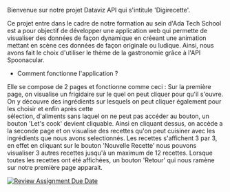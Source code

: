 Bienvenue sur notre projet Dataviz API qui s'intitule 'Digirecette'. 

Ce projet entre dans le cadre de notre formation au sein d'Ada Tech School est a pour objectif de développer une application web qui permette de visualiser des données de façon dynamique en créeant une animation mettant en scène ces données de façon originale ou ludique.
Ainsi, nous avons fait le choix d'utiliser le thème de la gastronomie grâce à l'API Spoonacular.

- Comment fonctionne l'application ?
  
 Elle se compose de 2 pages et fonctionne comme ceci :
 Sur la première page, on visualise un frigidaire sur le quel on peut cliquer pour qu'il s'ouvre. On y découvre des ingrédients sur lesquels on peut cliquer également pour les choisir et enfin après cette       
 sélection, d'aliments sans laquel on ne peut pas accéder au bouton, un bouton 'Let's cook' devient cliquable. Ainsi en cliquant dessus, on accède a la seconde page et on visualise des recettes qu'on peut cuisiner 
 avec les ingrédients que nous avons selectionnés. Les recettes s'affichent 3 par 3, en effet en cliquant sur le bouton 'Nouvelle Recette' nous pouvons visualiser 3 autres recettes jusqu'à un maximum de 12 
 recettes. Lorsque toutes les recettes ont été affichées, un bouton 'Retour' qui nous ramène sur notre première page apparait. 

[![Review Assignment Due Date](https://classroom.github.com/assets/deadline-readme-button-22041afd0340ce965d47ae6ef1cefeee28c7c493a6346c4f15d667ab976d596c.svg)](https://classroom.github.com/a/DsrsclQW)
